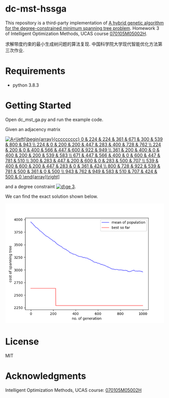 # dc-mst-hssga

This repository is a third-party implementation of [A hybrid genetic algorithm for the degree-constrained minimum spanning tree problem](https://doi.org/10.1007/S00500-019-04051-X). Homework 3 of Intelligent Optimization Methods, UCAS course [070105M05002H](http://jwxk.ucas.ac.cn/course/courseplan/184399).

求解带度约束的最小生成树问题的算法复现. 中国科学院大学现代智能优化方法第三次作业.

# Requirements

- python 3.8.3

# Getting Started

Open dc_mst_ga.py and run the example code.

Given an adjacency matrix

<a href="https://www.codecogs.com/eqnedit.php?latex=A=\left[\begin{array}{ccccccccc}&space;0&space;&&space;224&space;&&space;224&space;&&space;361&space;&&space;671&space;&&space;300&space;&&space;539&space;&&space;800&space;&&space;943&space;\\&space;224&space;&&space;0&space;&&space;200&space;&&space;200&space;&&space;447&space;&&space;283&space;&&space;400&space;&&space;728&space;&&space;762&space;\\&space;224&space;&&space;200&space;&&space;0&space;&&space;400&space;&&space;566&space;&&space;447&space;&&space;600&space;&&space;922&space;&&space;949&space;\\&space;361&space;&&space;200&space;&&space;400&space;&&space;0&space;&&space;400&space;&&space;200&space;&&space;200&space;&&space;539&space;&&space;583&space;\\&space;671&space;&&space;447&space;&&space;566&space;&&space;400&space;&&space;0&space;&&space;600&space;&&space;447&space;&&space;781&space;&&space;510&space;\\&space;300&space;&&space;283&space;&&space;447&space;&&space;200&space;&&space;600&space;&&space;0&space;&&space;283&space;&&space;500&space;&&space;707&space;\\&space;539&space;&&space;400&space;&&space;600&space;&&space;200&space;&&space;447&space;&&space;283&space;&&space;0&space;&&space;361&space;&&space;424&space;\\&space;800&space;&&space;728&space;&&space;922&space;&&space;539&space;&&space;781&space;&&space;500&space;&&space;361&space;&&space;0&space;&&space;500&space;\\&space;943&space;&&space;762&space;&&space;949&space;&&space;583&space;&&space;510&space;&&space;707&space;&&space;424&space;&&space;500&space;&&space;0&space;\end{array}\right]" target="_blank"><img src="https://latex.codecogs.com/gif.latex?A=\left[\begin{array}{ccccccccc}&space;0&space;&&space;224&space;&&space;224&space;&&space;361&space;&&space;671&space;&&space;300&space;&&space;539&space;&&space;800&space;&&space;943&space;\\&space;224&space;&&space;0&space;&&space;200&space;&&space;200&space;&&space;447&space;&&space;283&space;&&space;400&space;&&space;728&space;&&space;762&space;\\&space;224&space;&&space;200&space;&&space;0&space;&&space;400&space;&&space;566&space;&&space;447&space;&&space;600&space;&&space;922&space;&&space;949&space;\\&space;361&space;&&space;200&space;&&space;400&space;&&space;0&space;&&space;400&space;&&space;200&space;&&space;200&space;&&space;539&space;&&space;583&space;\\&space;671&space;&&space;447&space;&&space;566&space;&&space;400&space;&&space;0&space;&&space;600&space;&&space;447&space;&&space;781&space;&&space;510&space;\\&space;300&space;&&space;283&space;&&space;447&space;&&space;200&space;&&space;600&space;&&space;0&space;&&space;283&space;&&space;500&space;&&space;707&space;\\&space;539&space;&&space;400&space;&&space;600&space;&&space;200&space;&&space;447&space;&&space;283&space;&&space;0&space;&&space;361&space;&&space;424&space;\\&space;800&space;&&space;728&space;&&space;922&space;&&space;539&space;&&space;781&space;&&space;500&space;&&space;361&space;&&space;0&space;&&space;500&space;\\&space;943&space;&&space;762&space;&&space;949&space;&&space;583&space;&&space;510&space;&&space;707&space;&&space;424&space;&&space;500&space;&&space;0&space;\end{array}\right]" title="A=\left[\begin{array}{ccccccccc} 0 & 224 & 224 & 361 & 671 & 300 & 539 & 800 & 943 \\ 224 & 0 & 200 & 200 & 447 & 283 & 400 & 728 & 762 \\ 224 & 200 & 0 & 400 & 566 & 447 & 600 & 922 & 949 \\ 361 & 200 & 400 & 0 & 400 & 200 & 200 & 539 & 583 \\ 671 & 447 & 566 & 400 & 0 & 600 & 447 & 781 & 510 \\ 300 & 283 & 447 & 200 & 600 & 0 & 283 & 500 & 707 \\ 539 & 400 & 600 & 200 & 447 & 283 & 0 & 361 & 424 \\ 800 & 728 & 922 & 539 & 781 & 500 & 361 & 0 & 500 \\ 943 & 762 & 949 & 583 & 510 & 707 & 424 & 500 & 0 \end{array}\right]" /></a>

and a degree constraint <a href="https://www.codecogs.com/eqnedit.php?latex=d\ge&space;3" target="_blank"><img src="https://latex.codecogs.com/gif.latex?d\ge&space;3" title="d\ge 3" /></a>.

We can find the exact solution shown below.

![example](example.png)

# License

MIT

# Acknowledgments

Intelligent Optimization Methods, UCAS course: [070105M05002H](http://jwxk.ucas.ac.cn/course/courseplan/184399)
